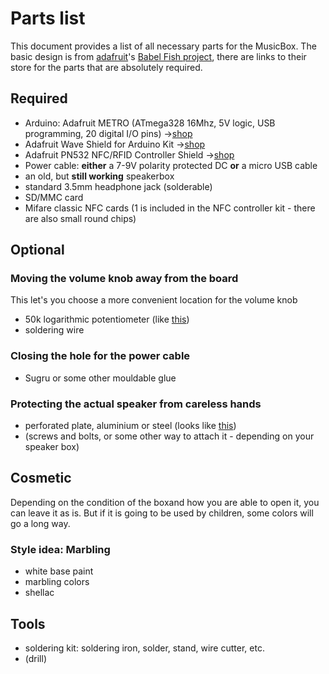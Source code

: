 # Parts list #

This document provides a list of all necessary parts for the MusicBox. The basic design is from [adafruit][]'s [Babel Fish project][], there are links to their store for the parts that are absolutely required.

## Required ##
- Arduino: Adafruit METRO (ATmega328 16Mhz, 5V logic, USB programming, 20 digital I/O pins) →[shop][shop metro]
- Adafruit Wave Shield for Arduino Kit →[shop][shop waveshield]
- Adafruit PN532 NFC/RFID Controller Shield →[shop][shop nfcshield]
- Power cable: **either** a 7-9V polarity protected DC **or** a micro USB cable
- an old, but **still working** speakerbox
- standard 3.5mm headphone jack (solderable)
- SD/MMC card
- Mifare classic NFC cards (1 is included in the NFC controller kit - there are also small round chips)

## Optional ##

### Moving the volume knob away from the board ##
This let's you choose a more convenient location for the volume knob

- 50k logarithmic potentiometer (like [this][ebay poti])
- soldering wire

### Closing the hole for the power cable ###
- Sugru or some other mouldable glue

### Protecting the actual speaker from careless hands ###
- perforated plate, aluminium or steel (looks like [this][perfplate image])
- (screws and bolts, or some other way to attach it - depending on your speaker box)

## Cosmetic ##

Depending on the condition of the boxand  how you are able to open it, you can leave it as is. But if it is going to be used by children, some colors will go a long way.

### Style idea: Marbling ###
- white base paint
- marbling colors
- shellac

## Tools ##
- soldering kit: soldering iron, solder, stand, wire cutter, etc.
- (drill)



[adafruit]: https://www.adafruit.com
[Babel Fish project]: https://learn.adafruit.com/babel-fish

[shop metro]: https://www.adafruit.com/product/50
[shop waveshield]: https://www.adafruit.com/product/94
[shop nfcshield]: https://learn.adafruit.com/babel-fish
[ebay poti]: https://www.ebay.com/itm/50K-OHM-Logarithmic-Taper-Potentiometer-Pot-A50K/260803620300

[perfplate image]: https://upload.wikimedia.org/wikipedia/commons/6/67/Lochblech.jpg
